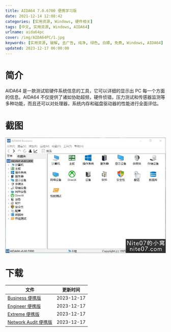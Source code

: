 ```yaml
---
title: AIDA64 7.0.6700 便携学习版
date: 2021-12-14 12:08:42
categories: [实用资源, Windows, 硬件相关]
tags: [中文, 实用资源, Windows, AIDA64]
urlname: aida64pc
cover: /img/AIDA64PC/1.jpg
keywords: [实用资源, 破解, 去广告, 纯净, 绿色, 白嫖, 免费, Windows, AIDA64]
updated: 2023-12-17 06:00:00
---
```


# 简介

AIDA64 是一款测试软硬件系统信息的工具，它可以详细的显示出 PC 每一个方面的信息。AIDA64 不仅提供了诸如协助超频，硬件侦错，压力测试和传感器监测等多种功能，而且还可以对处理器，系统内存和磁盘驱动器的性能进行全面评估。

# 截图

![](/img/AIDA64PC/2.jpg)

# 下载

| 文件                                                                                       | 更新时间   |
| ------------------------------------------------------------------------------------------ | ---------- |
| [Business 便携版](/download/index.html?f=AIDA64-6.92.6600-Business-Portable.zip)           | 2023-12-17 |
| [Engineer 便携版](/download/index.html?f=AIDA64-6.92.6600-Engineer-Portable.zip)           | 2023-12-17 |
| [Extreme 便携版](/download/index.html?f=AIDA64-6.92.6600-Extreme-Portable.zip)             | 2023-12-17 |
| [Network Audit 便携版](/download/index.html?f=AIDA64-6.92.6600-Network-Audit-Portable.zip) | 2023-12-17 |
